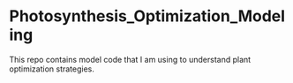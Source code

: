 # Photosynthesis_Optimization_Modeling
This repo contains model code that I am using to understand plant optimization strategies. 
